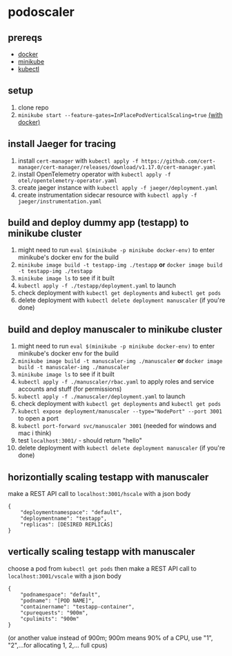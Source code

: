 # podoscaler

## prereqs

- [docker](https://www.docker.com/)
- [minikube](https://minikube.sigs.k8s.io/docs/start/?arch=%2Fwindows%2Fx86-64%2Fstable%2F.exe+download)
- [kubectl](https://kubernetes.io/docs/tasks/tools/)

## setup

1. clone repo
2. `minikube start --feature-gates=InPlacePodVerticalScaling=true` [(with docker)](https://minikube.sigs.k8s.io/docs/drivers/docker/)

## install Jaeger for tracing

1. install `cert-manager` with `kubectl apply -f https://github.com/cert-manager/cert-manager/releases/download/v1.17.0/cert-manager.yaml`
2. install OpenTelemetry operator with `kubectl apply -f otel/opentelemetry-operator.yaml`
3. create jaeger instance with `kubectl apply -f jaeger/deployment.yaml`
4. create instrumentation sidecar resource with `kubectl apply -f jaeger/instrumentation.yaml`

## build and deploy dummy app (testapp) to minikube cluster

1. might need to run `eval $(minikube -p minikube docker-env)` to enter minikube's docker env for the build
2. `minikube image build -t testapp-img ./testapp` **or** `docker image build -t testapp-img ./testapp`
3. `minikube image ls` to see if it built
4. `kubectl apply -f ./testapp/deployment.yaml` to launch
5. check deployment with `kubectl get deployments` and `kubectl get pods`
6. delete deployment with `kubectl delete deployment manuscaler` (if you're done)

## build and deploy manuscaler to minikube cluster

1. might need to run `eval $(minikube -p minikube docker-env)` to enter minikube's docker env for the build
2. `minikube image build -t manuscaler-img ./manuscaler` **or** `docker image build -t manuscaler-img ./manuscaler`
3. `minikube image ls` to see if it built
4. `kubectl apply -f ./manuscaler/rbac.yaml` to apply roles and service accounts and stuff (for permissions)
5. `kubectl apply -f ./manuscaler/deployment.yaml` to launch
6. check deployment with `kubectl get deployments` and `kubectl get pods`
7. `kubectl expose deployment/manuscaler --type="NodePort" --port 3001` to open a port
8. `kubectl port-forward svc/manuscaler 3001` (needed for windows and mac i think)
9. test `localhost:3001/` - should return "hello"
10. delete deployment with `kubectl delete deployment manuscaler` (if you're done)

## horizontially scaling testapp with manuscaler

make a REST API call to
`localhost:3001/hscale`
with a json body

```
{
    "deploymentnamespace": "default",
    "deploymentname": "testapp",
    "replicas": [DESIRED REPLICAS]
}
```

## vertically scaling testapp with manuscaler

choose a pod from `kubectl get pods`
then make a REST API call to
`localhost:3001/vscale`
with a json body

```
{
    "podnamespace": "default",
    "podname": "[POD NAME]",
    "containername": "testapp-container",
    "cpurequests": "900m",
    "cpulimits": "900m"
}
```

(or another value instead of 900m; 900m means 90% of a CPU, use "1", "2",...for allocating 1, 2,... full cpus)
